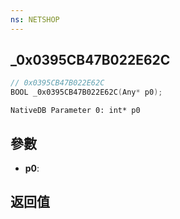 ```yaml
---
ns: NETSHOP
---
```

## _0x0395CB47B022E62C

```c
// 0x0395CB47B022E62C
BOOL _0x0395CB47B022E62C(Any* p0);
```

```
NativeDB Parameter 0: int* p0
```

## 參數
* **p0**: 

## 返回值
